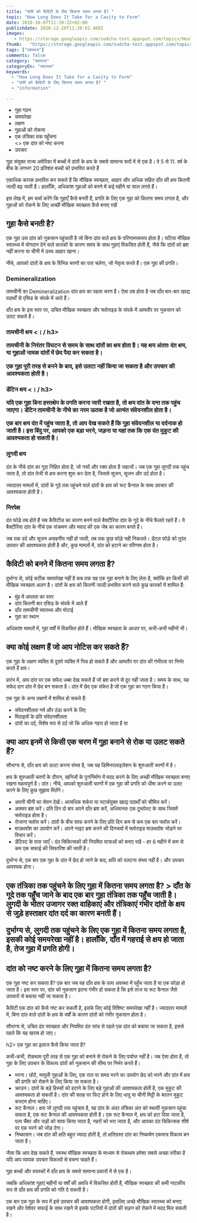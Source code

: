 ```yaml
---
title: "फॉर्म को कैविटी के लिए कितना समय लगता है? "
topic: "How Long Does It Take for a Cavity to Form"
date: 2018-10-07T11:39:22+02:00
publishdate: 2020-12-20T11:20:01.460Z
images: 
   - https://storage.googleapis.com/sudcha-test.appspot.com/topics/Health/default-selection/10.jpg
thumb:   "https://storage.googleapis.com/sudcha-test.appspot.com/topics/Health/default-selection/thumb/10.jpg"
tags: ["स्वास्थ्य"]
comments: false
category: "स्वास्थ्य"
categoryEn: "स्वास्थ्य"
keywords: 
  - "How Long Does It Take for a Cavity to Form"
  - "फॉर्म को कैविटी के लिए कितना समय लगता है? "
  - "information"

---
```

<ul> <li> गुहा गठन </li> <li> समयरेखा </li> <li> लक्षण </li> <li> गुहाओं को रोकना </li> <li> एक तंत्रिका तक पहुँचना </li> <> एक दांत को नष्ट करना </li> <li> उपचार </li> </ul> <p> गुहा संयुक्त राज्य अमेरिका में बच्चों में दांतों के क्षय के सबसे सामान्य रूपों में से एक है। वे 5 से 11. वर्ष के बीच के लगभग 20 प्रतिशत बच्चों को प्रभावित करते हैं </p> <p> एकाधिक कारक प्रभावित कर सकते हैं कि मौखिक स्वच्छता, आहार और अधिक सहित दाँत की क्षय कितनी जल्दी बढ़ जाती है। हालाँकि, अधिकांश गुहाओं को बनने में कई महीने या साल लगते हैं। </p> <p> इस लेख में, हम चर्चा करेंगे कि गुहाएँ कैसे बनती हैं, प्रगति के लिए एक गुहा को कितना समय लगता है, और गुहाओं को रोकने के लिए अच्छी मौखिक स्वच्छता कैसे बनाए रखें </p> <h2> गुहा कैसे बनती है? </h2> <p> एक गुहा उस दांत को नुकसान पहुंचाती है जो बिना दांत वाले क्षय के परिणामस्वरूप होता है। घटिया मौखिक स्वास्थ्य में योगदान देने वाले कारकों के कारण समय के साथ गुहाएं विकसित होती हैं, जैसे कि दांतों को ब्रश नहीं करना या चीनी में उच्च आहार खाना। </p> <p> नीचे, आपको दांतों के क्षय के विभिन्न चरणों का पता चलेगा, जो नेतृत्व करते हैं। एक गुहा की प्रगति। </p> <h3> Demineralization </h3> <p> तामचीनी का Demineralization दांत क्षय का पहला चरण है। ऐसा तब होता है जब दाँत बार-बार खाद्य पदार्थों से एसिड के संपर्क में आते हैं। </p> <p> दाँत क्षय के इस स्तर पर, उचित मौखिक स्वच्छता और फ्लोराइड के संपर्क में आमतौर पर नुकसान को उलट सकते हैं। </p> <h3> तामचीनी क्षय <। / h3> <p> तामचीनी के निरंतर विघटन से समय के साथ दांतों का क्षय होता है। यह क्षय अंततः दंत क्षय, या गुहाओं नामक दांतों में छेद पैदा कर सकता है। </p> <p> एक गुहा पूरी तरह से बनने के बाद, इसे उलटा नहीं किया जा सकता है और उपचार की आवश्यकता होती है। </p> <h3> डेंटिन क्षय <। / h3> <p> यदि एक गुहा बिना हस्तक्षेप के प्रगति करना जारी रखता है, तो क्षय दांत के दन्त तक पहुंच जाएगा। डेंटिन तामचीनी के नीचे का नरम ऊतक है जो अत्यंत संवेदनशील होता है। </p> <p> एक बार क्षय दंत में पहुंच जाता है, तो आप देख सकते हैं कि गुहा संवेदनशील या दर्दनाक हो जाती है। इस बिंदु पर, आपको एक बड़ा भरने, जड़ना या यहां तक ​​कि एक दंत मुकुट की आवश्यकता हो सकती है। </p> <h3> लुगदी क्षय </h3> <p> दंत के नीचे दांत का गूदा निहित होता है, जो नसों और रक्त होता है जहाजों। जब एक गुहा लुगदी तक पहुंच जाता है, तो दांत तेजी से क्षय करना शुरू कर देता है, जिससे सूजन, सूजन और दर्द होता है। </p> <p> ज्यादातर मामलों में, दांतों के गूदे तक पहुंचने वाले दांतों के क्षय को रूट कैनाल के साथ उपचार की आवश्यकता होती है। </p> <h3> निरपेक्ष </h3> <p> दंत फोड़े तब होते हैं जब कैविटीज़ का कारण बनने वाले बैक्टीरिया दांत के गूदे के नीचे फैलते रहते हैं। ये बैक्टीरिया दांत के नीचे एक संक्रमण और मवाद की एक जेब का कारण बनते हैं। </p> <p> जब तक दर्द और सूजन असहनीय नहीं हो जाती, तब तक कुछ फोड़े नहीं निकलते। डेंटल फोड़े को तुरंत उपचार की आवश्यकता होती है और, कुछ मामलों में, दांत को हटाने का परिणाम होता है। </p> <h2> कैविटी को बनने में कितना समय लगता है? </H2> <p> दुर्भाग्य से, कोई सटीक समयरेखा नहीं है कब तक यह एक गुहा बनाने के लिए लेता है, क्योंकि हर किसी की मौखिक स्वच्छता अलग है। दांतों के क्षय को कितनी जल्दी प्रभावित करने वाले कुछ कारकों में शामिल हैं: </p> <ul> <li> मुंह में अम्लता का स्तर </li> <li> दांत कितनी बार एसिड के संपर्क में आते हैं </li> <li > दाँत तामचीनी स्वास्थ्य और मोटाई </li> <li> गुहा का स्थान </li> </ul> <p> अधिकांश मामलों में, गुहा वर्षों में विकसित होते हैं। मौखिक स्वच्छता के आधार पर, कभी-कभी महीनों भी। </p> <h2> क्या कोई लक्षण हैं जो आप नोटिस कर सकते हैं? </H2> <p> एक गुहा के लक्षण व्यक्ति से दूसरे व्यक्ति में भिन्न हो सकते हैं और आमतौर पर दांत की गंभीरता पर निर्भर करते हैं क्षय। </p> <p> प्रारंभ में, आप दांत पर एक सफेद धब्बा देख सकते हैं जो ब्रश करने से दूर नहीं जाता है। समय के साथ, यह सफेद दाग दांत में छेद बन सकता है। दांत में छेद एक संकेत है जो एक गुहा का गठन किया है। </p> <p> एक गुहा के अन्य लक्षणों में शामिल हो सकते हैं: </p> <ul> <li> संवेदनशीलता गर्म और ठंडा करने के लिए </li> <li > मिठाइयों के प्रति संवेदनशीलता </li> <li> दांतों का दर्द, विशेष रूप से दर्द जो कि अधिक गहरा हो जाता है या </li> </ul> <h2> क्या आप इनमें से किसी एक चरण में गुहा बनाने से रोक या उलट सकते हैं? </h2> <p> सौभाग्य से, दाँत क्षय को उल्टा करना संभव है, जब यह डिमिनरलाइज़ेशन के शुरुआती चरणों में है। </p> <p> क्षय के शुरुआती चरणों के दौरान, खनिजों के पुनर्निर्माण में मदद करने के लिए अच्छी मौखिक स्वच्छता बनाए रखना महत्वपूर्ण है। दांत। नीचे, आपको शुरुआती चरणों में एक गुहा की प्रगति को धीमा करने या उलट करने के लिए कुछ सुझाव मिलेंगे। </p> <ul> <li> अपनी चीनी का सेवन देखें। अत्यधिक शर्करा या स्टार्चयुक्त खाद्य पदार्थों को सीमित करें। </li> <li> अक्सर ब्रश करें। प्रति दिन दो बार अपने दाँत ब्रश करें, अधिमानतः एक टूथपेस्ट के साथ जिसमें फ्लोराइड होता है। </li> <li> रोजाना फ्लॉस करें। दांतों के बीच साफ करने के लिए प्रति दिन कम से कम एक बार फ्लॉस करें। </li> <li> माउथवॉश का उपयोग करें। अपने नाइट ब्रश करने की दिनचर्या में फ्लोराइड माउथवॉश जोड़ने पर विचार करें। </li> <li> डेंटिस्ट के पास जाएँ। दंत चिकित्सकों की नियमित यात्राओं को बनाए रखें - हर 6 महीने में कम से कम एक सफाई की सिफारिश की जाती है। </li> </ul> <p> दुर्भाग्य से, एक बार एक गुहा के दांत में छेद हो जाने के बाद, क्षति को पलटना संभव नहीं है। और उपचार आवश्यक होगा। </p> <h2> एक तंत्रिका तक पहुंचने के लिए गुहा में कितना समय लगता है? </h>> दाँत के गूदे तक पहुँच जाने के बाद एक बार गुहा तंत्रिका तक पहुँच जाती है। लुगदी के भीतर उजागर रक्त वाहिकाएं और तंत्रिकाएं गंभीर दांतों के क्षय से जुड़े हस्ताक्षर दांत दर्द का कारण बनती हैं। </p> <p> दुर्भाग्य से, लुगदी तक पहुंचने के लिए एक गुहा में कितना समय लगता है, इसकी कोई समयरेखा नहीं है। हालाँकि, दाँत में गहराई से क्षय हो जाता है, तेज गुहा में प्रगति होगी। </p> <h2> दांत को नष्ट करने के लिए गुहा में कितना समय लगता है? </H2> <p> एक गुहा नष्ट कर सकता है? एक बार जब यह दाँत क्षय के पल्प अवस्था में पहुँच जाता है या एक फोड़ा हो जाता है। इस स्तर पर, दांत को नुकसान इतना गंभीर हो सकता है कि इसे ताज या रूट कैनाल जैसे उपचारों से बचाया नहीं जा सकता है। </p> <p> कैविटी एक दांत को कैसे नष्ट कर सकती है, इसके लिए कोई विशिष्ट समयरेखा नहीं है। ज्यादातर मामलों में, बिना दांत वाले दांतों के क्षय के वर्षों के कारण दांतों को गंभीर नुकसान होता है। </p> <p> सौभाग्य से, उचित दंत स्वच्छता और नियमित दंत जांच से पहले एक दांत को बचाया जा सकता है, इससे पहले कि यह खराब हो जाए। </p> h2> एक गुहा का इलाज कैसे किया जाता है? </h2> <p> कभी-कभी, रोकथाम पूरी तरह से एक गुहा को बनाने से रोकने के लिए पर्याप्त नहीं है। जब ऐसा होता है, तो गुहा के लिए उपचार के विकल्प दांतों को नुकसान की सीमा पर निर्भर करते हैं। </p> <ul> <li> भरना। छोटे, मामूली गुहाओं के लिए, एक राल या समग्र भरने का उपयोग छेद को भरने और दांत में क्षय की प्रगति को रोकने के लिए किया जा सकता है। </li> <li> क्राउन। दांतों के बड़े हिस्सों को हटाने के लिए बड़े गुहाओं की आवश्यकता होती है, एक मुकुट की आवश्यकता हो सकती है। दांत की सतह पर फिट होने के लिए धातु या चीनी मिट्टी के बरतन मुकुट कस्टम होना चाहिए। </li> <li> रूट कैनाल। क्षय जो लुगदी तक पहुंचता है, वह दांत के अंदर तंत्रिका अंत को स्थायी नुकसान पहुंचा सकता है, एक रूट कैनाल की आवश्यकता होती है। एक रूट कैनाल में, क्षय को हटा दिया जाता है, पल्प चैंबर और जड़ों को साफ किया जाता है, नहरों को भरा जाता है, और आपका दंत चिकित्सक शीर्ष पर एक भरने को जोड़ देगा। </li> <li> निष्कासन। जब दांत की क्षति बहुत ज्यादा होती है, तो क्षतिग्रस्त दांत का निष्कर्षण एकमात्र विकल्प बन जाता है। </li> </ul> <p> जैसा कि आप देख सकते हैं, स्वस्थ मौखिक स्वच्छता के माध्यम से रोकथाम हमेशा सबसे अच्छा तरीका है यदि आप व्यापक उपचार विकल्पों से बचना चाहते हैं। </p> <p> गुहा बच्चों और वयस्कों में दाँत क्षय के सबसे सामान्य प्रकारों में से एक है। </p> <p> जबकि अधिकांश गुहाएं महीनों या वर्षों की अवधि में विकसित होती हैं, मौखिक स्वच्छता की कमी नाटकीय रूप से दाँत क्षय की प्रगति को गति दे सकती है। </p> <p> एक बार एक गुहा के रूप में इसे उपचार की आवश्यकता होगी, इसलिए अच्छे मौखिक स्वास्थ्य को बनाए रखने और पेशेवर सफाई के साथ रखने से इसके पटरियों में दांतों की सड़न को रोकने में मदद मिल सकती है। </p> 